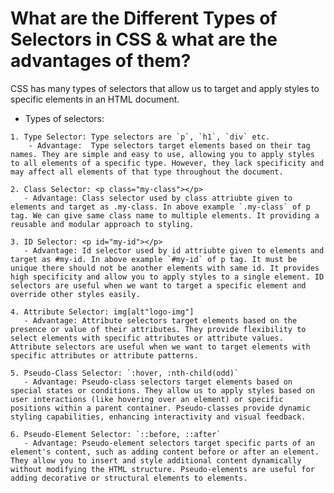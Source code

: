 # What are the Different Types of Selectors in CSS & what are the advantages of them?
   CSS has many types of selectors that allow us to target and apply styles to specific elements in an HTML document.

   - Types of selectors:

    1. Type Selector: Type selectors are `p`, `h1`, `div` etc. 
        - Advantage:  Type selectors target elements based on their tag names. They are simple and easy to use, allowing you to apply styles to all elements of a specific type. However, they lack specificity and may affect all elements of that type throughout the document.
    
    2. Class Selector: <p class="my-class"></p>
       - Advantage: Class selector used by class attriubte given to elements and target as .my-class. In above example `.my-class` of p tag. We can give same class name to multiple elements. It providing a reusable and modular approach to styling.

    3. ID Selector: <p id="my-id"></p>
       - Advantage: Id selector used by id attriubte given to elements and target as #my-id. In above example `#my-id` of p tag. It must be unique there should not be another elements with same id. It provides high specificity and allow you to apply styles to a single element. ID selectors are useful when we want to target a specific element and override other styles easily.

    4. Attribute Selector: img[alt"logo-img"]
       - Advantage: Attribute selectors target elements based on the presence or value of their attributes. They provide flexibility to select elements with specific attributes or attribute values. Attribute selectors are useful when we want to target elements with specific attributes or attribute patterns.
    
    5. Pseudo-Class Selector: `:hover, :nth-child(odd)`
       - Advantage: Pseudo-class selectors target elements based on special states or conditions. They allow us to apply styles based on user interactions (like hovering over an element) or specific positions within a parent container. Pseudo-classes provide dynamic styling capabilities, enhancing interactivity and visual feedback.

    6. Pseudo-Element Selector: `::before, ::after`
       - Advantage: Pseudo-element selectors target specific parts of an element's content, such as adding content before or after an element. They allow you to insert and style additional content dynamically without modifying the HTML structure. Pseudo-elements are useful for adding decorative or structural elements to elements.